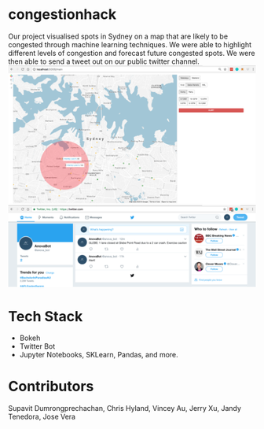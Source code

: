 # congestionhack
Our project visualised spots in Sydney on a map that are likely to be congested through machine learning techniques. We were able to highlight different levels of congestion and forecast future congested spots. We were then able to send a tweet out on our public twitter channel.
![](Dashboard.png)
![](Twitter.png)

# Tech Stack
- Bokeh
- Twitter Bot
- Jupyter Notebooks, SKLearn, Pandas, and more.

# Contributors
Supavit Dumrongprechachan, Chris Hyland, Vincey Au, Jerry Xu, Jandy Tenedora, Jose Vera
